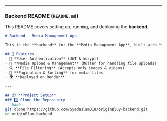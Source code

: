 
---

### **Backend README (`README.md`)**  
This README covers setting up, running, and deploying the **backend**.

```markdown
# Backend - Media Management App

This is the **backend** for the **Media Management App**, built with **Node.js, Express, MongoDB, and Multer**.

## 🚀 Features
- 🔐 **User Authentication** (JWT & bcrypt)
- 📂 **Media Upload & Management** (Multer for handling file uploads)
- 🔍 **File Filtering** (Accepts only images & videos)
- 📄 **Pagination & Sorting** for media files
- 🌍 **Deployed on Render**

---

## 📦 **Project Setup**
### 1️⃣ Clone the Repository
```bash
git clone https://github.com/Syedaslam018/originBluy-backend.git
cd originBluy-backend
